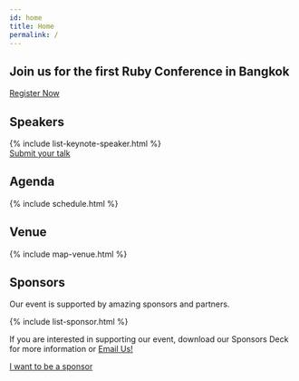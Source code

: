 ```yaml
---
id: home
title: Home
permalink: /
---
```


<section id="about" class="home-hero">
    <div class="home-hero__content">
        <h1 class="home-hero__heading display-heading">Join us for the <strong>first</strong> Ruby Conference in Bangkok</h1>
        <div class="call-to-action">
            <a href="https://www.eventpop.me/e/5111-rubyconfth-2019" target="_blank" class="call-to-action__btn btn btn--primary btn--lg">Register Now</a>
        </div>
    </div>
</section>

<section id="speakers" class="home-speaker">
    <h2>Speakers</h2>
    {% include list-keynote-speaker.html %}
    <div class="call-to-action">
        <a href="https://www.papercall.io/rubyconfth" target="_blank" class="call-to-action__btn btn btn--primary btn--lg">Submit your talk</a>
    </div>
</section>

<section id="agenda" class="home-agenda">
    <h2>Agenda</h2>
    {% include schedule.html %}
</section>

<section id="venue" class="home-venue">
    <h2>Venue</h2>
    {% include map-venue.html %}
</section>

<section id="sponsors" class="home-sponsor">
    <h2>Sponsors</h2>
    <p>Our event is supported by amazing sponsors and partners.</p>
    {% include list-sponsor.html %}
    <p>If you are interested in supporting our event, download our Sponsors Deck for more information or <a href="mailto:sponsor@rubyconfth.com">Email Us!</a></p>
    <div class="call-to-action">
        <a href="http://rubyconfth.com/sponsorship" target="_blank" class="call-to-action__btn btn btn--primary btn--lg">I want to be a sponsor</a>
    </div>
</section>
